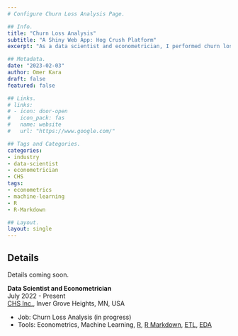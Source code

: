 ```yaml
---
# Configure Churn Loss Analysis Page.

## Info.
title: "Churn Loss Analysis"
subtitle: "A Shiny Web App: Hog Crush Platform"
excerpt: "As a data scientist and econometrician, I performed churn loss analysis on CHS Inc. private customer data." ## Shown on the Industry Main Page, but does not shown on the Industry Page.

## Metadata.
date: "2023-02-03"
author: Omer Kara
draft: false
featured: false

## Links.
# links:
# - icon: door-open
#   icon_pack: fas
#   name: website
#   url: "https://www.google.com/"

## Tags and Categories.
categories:
- industry
- data-scientist
- econometrician
- CHS
tags:
- econometrics
- machine-learning
- R
- R-Markdown

## Layout.
layout: single
---
```


## Details
Details coming soon.

**Data Scientist and Econometrician**
&emsp; &emsp; &emsp; &emsp; &emsp; &emsp; &emsp; &emsp; &emsp; &emsp; &emsp; &emsp; &emsp; &emsp; 
July 2022 - Present  
[CHS Inc.](https://www.chsinc.com/), Inver Grove Heights, MN, USA
- Job: Churn Loss Analysis (in progress)
- Tools: Econometrics, Machine Learning, [R](http://www.r-project.org/), [R Markdown](http://rmarkdown.rstudio.com/), [ETL](https://en.wikipedia.org/wiki/Extract,_transform,_load), [EDA](https://en.wikipedia.org/wiki/Exploratory_data_analysis)
